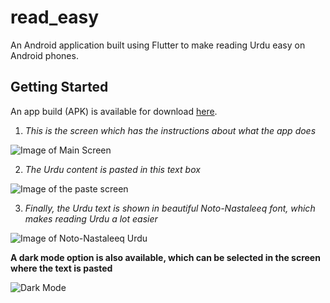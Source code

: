 # read_easy

An Android application built using Flutter to make reading Urdu easy on Android phones.

## Getting Started

An app build (APK) is available for download [here](https://github.com/parvezmp/read-easy-urdu/blob/master/app-arm64-v8a-release.apk). 

1. *This is the screen which has the instructions about what the app does*

![Image of Main Screen](https://i.imgur.com/PGySw5c.png)

2. *The Urdu content is pasted in this text box*

![Image of the paste screen](https://i.imgur.com/BvYE30Z.png)

3. *Finally, the Urdu text is shown in beautiful Noto-Nastaleeq font, which makes reading Urdu a lot easier*

![Image of Noto-Nastaleeq Urdu](https://i.imgur.com/jcwR2sQ.png)

**A dark mode option is also available, which can be selected in the screen where the text is pasted**

![Dark Mode](https://i.imgur.com/bZTqq9J.png)
